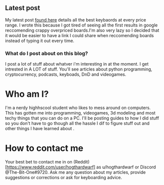 ## Latest post

My latest post [found here](https://h9839.github.io/test/kb) details all the best keybaords at every price range. I wrote this because I got tired of seeing all the first results in google reccomending crappy overpriced boards.I'm also very lazy so I decided that it would be easier to have a link I could share when reccomending boards instead of typing it out every time. 


### What do I post about on this blog?

I post a lot of stuff about whatver i'm interesting in at the moment. I get intrested in A LOT of stuff. You'll see articles about python programming, cryptocurrency, podcasts, keyboads, DnD and videogames. 

# Who am I?

I'm a nerdy highhscool student who likes to mess around on computers. This has gotten me into programming, videogames, 3d modeling and most techy things that you can do on a PC. I'll be posting guides to how I did stuff so you don't have to go though all the hassle I dif to figure stuff out and other things I have learned about .

# How to contact me

Your best bet to contact me in on (Reddit)[https://www.reddit.com/user/hogthardwarf] as u/hogthardwarf or Discord @The-Bit-One#9720. Ask me any question about my articles, provide suggestions or corrections or ask for keyboarding advice.
